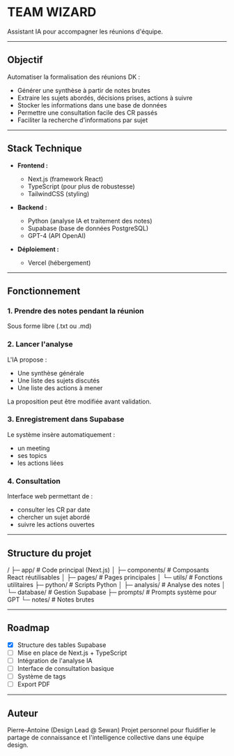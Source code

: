 # TEAM WIZARD

Assistant IA pour accompagner les réunions d'équipe.

---

## Objectif

Automatiser la formalisation des réunions DK :

- Générer une synthèse à partir de notes brutes
- Extraire les sujets abordés, décisions prises, actions à suivre
- Stocker les informations dans une base de données
- Permettre une consultation facile des CR passés
- Faciliter la recherche d'informations par sujet

---

## Stack Technique

- **Frontend :**
  - Next.js (framework React)
  - TypeScript (pour plus de robustesse)
  - TailwindCSS (styling)

- **Backend :**
  - Python (analyse IA et traitement des notes)
  - Supabase (base de données PostgreSQL)
  - GPT-4 (API OpenAI)

- **Déploiement :**
  - Vercel (hébergement)

---

## Fonctionnement

### 1. Prendre des notes pendant la réunion

Sous forme libre (.txt ou .md)

### 2. Lancer l'analyse

L'IA propose :

- Une synthèse générale
- Une liste des sujets discutés
- Une liste des actions à mener

La proposition peut être modifiée avant validation.

### 3. Enregistrement dans Supabase

Le système insère automatiquement :

- un meeting
- ses topics
- les actions liées

### 4. Consultation

Interface web permettant de :

- consulter les CR par date
- chercher un sujet abordé
- suivre les actions ouvertes

---

## Structure du projet

/
├─ app/                   # Code principal (Next.js)
│  ├─ components/         # Composants React réutilisables
│  ├─ pages/              # Pages principales
│  └─ utils/              # Fonctions utilitaires
├─ python/                # Scripts Python
│  ├─ analysis/           # Analyse des notes
│  └─ database/           # Gestion Supabase
├─ prompts/               # Prompts système pour GPT
└─ notes/                 # Notes brutes

---

## Roadmap

- [x] Structure des tables Supabase
- [ ] Mise en place de Next.js + TypeScript
- [ ] Intégration de l'analyse IA
- [ ] Interface de consultation basique
- [ ] Système de tags
- [ ] Export PDF

---

## Auteur

Pierre-Antoine (Design Lead @ Sewan)
Projet personnel pour fluidifier le partage de connaissance et l'intelligence collective dans une équipe design.
